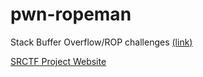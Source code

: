 # pwn-ropeman
Stack Buffer Overflow/ROP challenges [(link)](http://tunablectf.com/pwn-ropeman)

[SRCTF Project Website](http://tunablectf.com)
